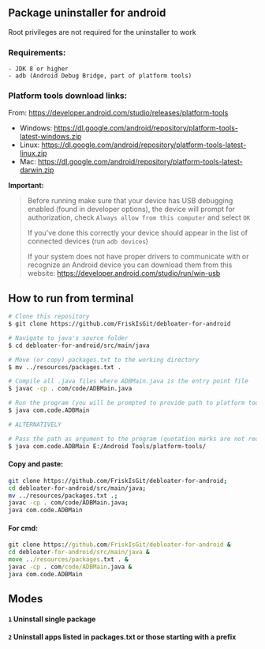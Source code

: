 ## Package uninstaller for android
Root privileges are not required for the uninstaller to work
### Requirements:
```
- JDK 8 or higher
- adb (Android Debug Bridge, part of platform tools)
```

### Platform tools download links:
From:
https://developer.android.com/studio/releases/platform-tools

 - Windows: https://dl.google.com/android/repository/platform-tools-latest-windows.zip
 - Linux: https://dl.google.com/android/repository/platform-tools-latest-linux.zip
 - Mac: https://dl.google.com/android/repository/platform-tools-latest-darwin.zip

**Important:**
> 
> Before running make sure that your device has USB debugging enabled (found in developer options),
> the device will prompt for authorization, check `Always allow from this computer` and select `OK`
> 
> If you've done this correctly your device should appear in the list of connected devices (run  `adb devices`)
> 
> If your system does not have proper drivers to communicate with or recognize an Android device
> you can download them from this website: https://developer.android.com/studio/run/win-usb

## How to run from terminal
```bash
# Clone this repository
$ git clone https://github.com/FriskIsGit/debloater-for-android

# Navigate to java's source folder
$ cd debloater-for-android/src/main/java

# Move (or copy) packages.txt to the working directory
$ mv ../resources/packages.txt .

# Compile all .java files where ADBMain.java is the entry point file
$ javac -cp . com/code/ADBMain.java

# Run the program (you will be prompted to provide path to platform tools)
$ java com.code.ADBMain

# ALTERNATIVELY

# Pass the path as argument to the program (quotation marks are not required)
$ java com.code.ADBMain E:/Android Tools/platform-tools/
```

#### Copy and paste:
```bash
git clone https://github.com/FriskIsGit/debloater-for-android;
cd debloater-for-android/src/main/java;
mv ../resources/packages.txt .;
javac -cp . com/code/ADBMain.java;
java com.code.ADBMain
```
#### For cmd:
```cmd
git clone https://github.com/FriskIsGit/debloater-for-android &
cd debloater-for-android/src/main/java &
move ../resources/packages.txt . &
javac -cp . com/code/ADBMain.java &
java com.code.ADBMain
```


## Modes
#### `1` Uninstall single package
#### `2` Uninstall apps listed in packages.txt or those starting with a prefix





